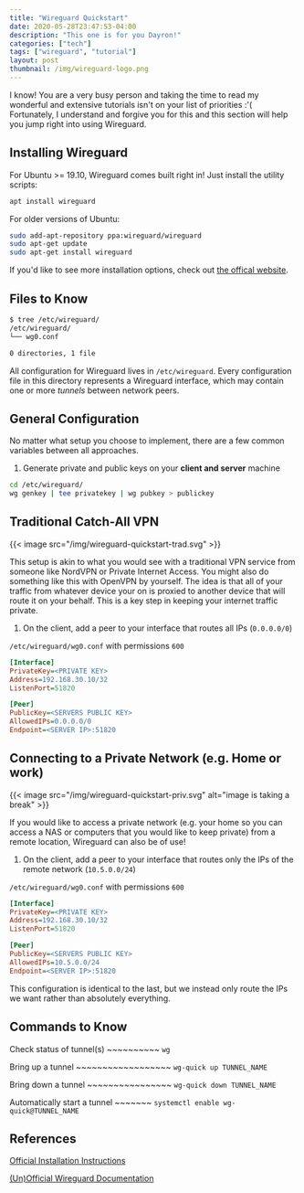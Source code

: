 ```yaml
---
title: "Wireguard Quickstart"
date: 2020-05-28T23:47:53-04:00
description: "This one is for you Dayron!"
categories: ["tech"]
tags: ["wireguard", "tutorial"]
layout: post
thumbnail: /img/wireguard-logo.png
---
```


I know! You are a very busy person and taking the time to read my wonderful and
extensive tutorials isn't on your list of priorities :'( Fortunately, I
understand and forgive you for this and this section will help you jump right
into using Wireguard.

## Installing Wireguard

For Ubuntu >= 19.10, Wireguard comes built right in! Just install the utility
scripts:

```bash
apt install wireguard
```

For older versions of Ubuntu:

```bash
sudo add-apt-repository ppa:wireguard/wireguard
sudo apt-get update
sudo apt-get install wireguard
```

If you'd like to see more installation options, check out [the offical
website](https://www.wireguard.com/install/).

## Files to Know

```bash
$ tree /etc/wireguard/
/etc/wireguard/
└── wg0.conf

0 directories, 1 file
```

All configuration for Wireguard lives in `/etc/wireguard`. Every configuration
file in this directory represents a Wireguard interface, which may contain one
or more *tunnels* between network peers.

## General Configuration

No matter what setup you choose to implement, there are a few common variables
between all approaches.

1. Generate private and public keys on your **client and server** machine

```bash
cd /etc/wireguard/
wg genkey | tee privatekey | wg pubkey > publickey
```

## Traditional Catch-All VPN

{{< image src="/img/wireguard-quickstart-trad.svg" >}}

This setup is akin to what you would see with a traditional VPN service from
someone like NordVPN or Private Internet Access. You might also do something
like this with OpenVPN by yourself. The idea is that all of your traffic from
whatever device your on is proxied to another device that will route it on your
behalf. This is a key step in keeping your internet traffic private.

1. On the client, add a peer to your interface that routes all IPs (`0.0.0.0/0`)

`/etc/wireguard/wg0.conf` with permissions `600`

```ini
[Interface]
PrivateKey=<PRIVATE KEY>
Address=192.168.30.10/32
ListenPort=51820

[Peer]
PublicKey=<SERVERS PUBLIC KEY>
AllowedIPs=0.0.0.0/0
Endpoint=<SERVER IP>:51820
```

## Connecting to a Private Network (e.g. Home or work)

{{< image src="/img/wireguard-quickstart-priv.svg" alt="image is taking a break" >}}

If you would like to access a private network (e.g. your home so you can access
a NAS or computers that you would like to keep private) from a remote location,
Wireguard can also be of use!

1. On the client, add a peer to your interface that routes only the IPs of the remote network (`10.5.0.0/24`)

`/etc/wireguard/wg0.conf` with permissions `600`

```ini
[Interface]
PrivateKey=<PRIVATE KEY>
Address=192.168.30.10/32
ListenPort=51820

[Peer]
PublicKey=<SERVERS PUBLIC KEY>
AllowedIPs=10.5.0.0/24
Endpoint=<SERVER IP>:51820
```

This configuration is identical to the last, but we instead only route the IPs
we want rather than absolutely everything.

## Commands to Know

Check status of tunnel(s) ~~~~~~~~~~ `wg`

Bring up a tunnel ~~~~~~~~~~~~~~~~~~ `wg-quick up TUNNEL_NAME`

Bring down a tunnel ~~~~~~~~~~~~~~~~ `wg-quick down TUNNEL_NAME`

Automatically start a tunnel ~~~~~~~ `systemctl enable wg-quick@TUNNEL_NAME`

## References

[Official Installation Instructions](https://www.wireguard.com/install/)

[(Un)Official Wireguard Documentation](https://docs.sweeting.me/s/wireguard)
